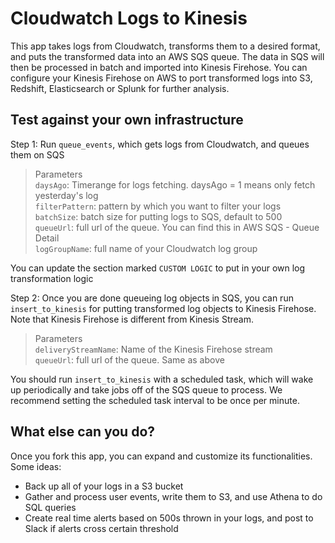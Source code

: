 # Cloudwatch Logs to Kinesis

This app takes logs from Cloudwatch, transforms them to a desired format, and puts the transformed data into an AWS SQS queue. The data in SQS will then be processed in batch and imported into Kinesis Firehose. You can configure your Kinesis Firehose on AWS to port transformed logs into S3, Redshift, Elasticsearch or Splunk for further analysis. 

## Test against your own infrastructure
Step 1: Run `queue_events`, which gets logs from Cloudwatch, and queues them on SQS 
> Parameters  
> `daysAgo`: Timerange for logs fetching. daysAgo = 1 means only fetch yesterday's log  
> `filterPattern`: pattern by which you want to filter your logs  
> `batchSize`: batch size for putting logs to SQS, default to 500  
> `queueUrl`: full url of the queue. You can find this in AWS SQS - Queue Detail  
> `logGroupName`: full name of your Cloudwatch log group

You can update the section marked `CUSTOM LOGIC` to put in your own log transformation logic

Step 2: Once you are done queueing log objects in SQS, you can run `insert_to_kinesis` for putting transformed log objects to Kinesis Firehose. Note that Kinesis Firehose is different from Kinesis Stream. 
> Parameters  
> `deliveryStreamName`: Name of the Kinesis Firehose stream   
> `queueUrl`: full url of the queue. Same as above  

You should run `insert_to_kinesis` with a scheduled task, which will wake up periodically and take jobs off of the SQS queue to process. We recommend setting the scheduled task interval to be once per minute. 

## What else can you do?
Once you fork this app, you can expand and customize its functionalities. Some ideas:

- Back up all of your logs in a S3 bucket
- Gather and process user events, write them to S3, and use Athena to do SQL queries
- Create real time alerts based on 500s thrown in your logs, and post to Slack if alerts cross certain threshold 
